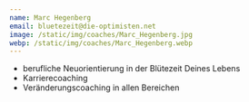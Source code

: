 ```yaml
---
name: Marc Hegenberg
email: bluetezeit@die-optimisten.net
image: /static/img/coaches/Marc_Hegenberg.jpg
webp: /static/img/coaches/Marc_Hegenberg.webp
---
```


<ul><li>berufliche Neuorientierung in der Blütezeit Deines Lebens&nbsp;</li><li>Karrierecoaching</li><li>Veränderungscoaching in allen Bereichen</li></ul>